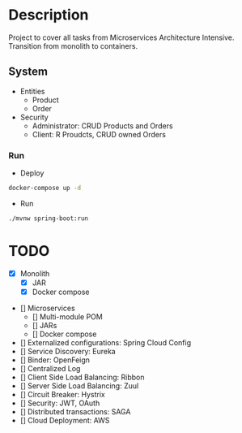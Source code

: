 # Description
Project to cover all tasks from Microservices Architecture Intensive. Transition from monolith to containers.

## System
- Entities
    - Product
    - Order
- Security
    - Administrator: CRUD Products and Orders
    - Client: R Proudcts, CRUD owned Orders

### Run
- Deploy
```bash
docker-compose up -d
```
- Run
```bash
./mvnw spring-boot:run
```

# TODO
- [x] Monolith
    - [x] JAR
    - [x] Docker compose
- [] Microservices
    - [] Multi-module POM
    - [] JARs
    - [] Docker compose
- [] Externalized configurations: Spring Cloud Config
- [] Service Discovery: Eureka
- [] Binder: OpenFeign
- [] Centralized Log
- [] Client Side Load Balancing: Ribbon
- [] Server Side Load Balancing: Zuul
- [] Circuit Breaker: Hystrix
- [] Security: JWT, OAuth
- [] Distributed transactions: SAGA
- [] Cloud Deployment: AWS